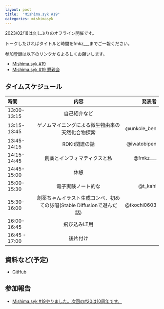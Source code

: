 ```yaml
---
layout: post
title:  "Mishima.syk #19"
categories: mishimasyk
---
```


2023/02/18は久しぶりのオフライン開催です。

トークしたければタイトルと時間をfmkz___までご一報ください。

参加登録は以下のリンクからよろしくお願いします。

- [Mishima.syk #19](https://connpass.com/event/162761/)
- [Mishima.syk #19 懇親会](https://connpass.com/event/269377/)

## タイムスケジュール

| 時間 | 内容| 発表者 |
|:------------ |:--------------:| ------------:|
|13:00-13:15|自己紹介など||
|13:15-13:45|ゲノムマイニングによる微生物由来の天然化合物探索|@unkole_ben|
|13:45-14:15|RDKit関連の話|@iwatobipen|
|14:15-14:45|創薬とインフォマティクスと私|@fmkz___
|14:45-15:00|休憩|||
|15:00-15:30|電子実験ノート的な|@t_kahi|
|15:30-16:00|創薬ちゃんイラスト生成コンペ、初めての詠唱(Stable Diffusionで遊んだ話)|@tkochi0603|
|16:00-16:45|飛び込みLT用||
|16:45 - 17:00|後片付け||

## 資料など(予定)

- [GitHub](https://github.com/Mishima-syk/19)

## 参加報告

- [Mishima.syk #19やりました。次回の#20は10周年です。](http://blog.kzfmix.com/entry/1676782545)